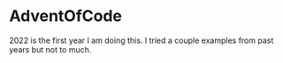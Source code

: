 # AdventOfCode
2022 is the first year I am doing this. I tried a couple examples from past years but not to much.
